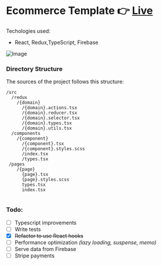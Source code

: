# Ecommerce Template  :point_right: [Live](https://ecommerce-react-app-live.herokuapp.com/)

Techologies used: 
- React, Redux,TypeScript, Firebase

![Image](https://res.cloudinary.com/dctggpdo6/image/upload/v1581147700/git%20repos/Screenshot_from_2020-02-08_09-41-14.png)

### Directory Structure

The sources of the project follows this structure:

```
/src
  /redux
    /{domain}
      /{domain}.actions.tsx
      /{domain}.reducer.tsx
      /{domain}.selector.tsx
      /{domain}.types.tsx
      /{domain}.utils.tsx
  /components
    /{component}
      /{component}.tsx
      /{component}.styles.scss
      /index.tsx
      /types.tsx
 /pages
    /{page}
      {page}.tsx
      {page}.styles.scss
      types.tsx
      index.tsx
      
```

### Todo:

- [ ] Typescript improvements
- [ ] Write tests
- [x] ~~Refactor to use React hooks~~
- [ ] Performance optimization *(lazy loading, suspense, memo)*
- [ ] Serve data from Firebase
- [ ] Stripe payments
